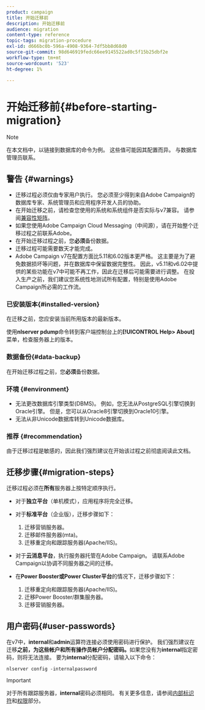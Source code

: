 ```yaml
---
product: campaign
title: 开始迁移前
description: 开始迁移前
audience: migration
content-type: reference
topic-tags: migration-procedure
exl-id: d666bc0b-596a-4908-9364-7df5bb8d68d0
source-git-commit: 98d646919fedc66ee9145522ad0c5f15b25dbf2e
workflow-type: tm+mt
source-wordcount: '523'
ht-degree: 1%

---
```


# 开始迁移前{#before-starting-migration}

>[!NOTE]
>
>在本文档中，以链接到数据库的命令为例。 这些值可能因其配置而异。 与数据库管理员联系。

## 警告 {#warnings}

* 迁移过程必须仅由专家用户执行。 您必须至少得到来自Adobe Campaign的数据库专家、系统管理员和应用程序开发人员的协助。
* 在开始迁移之前，请检查您使用的系统和系统组件是否实际与v7兼容。 请参阅[兼容性矩阵](../../rn/using/compatibility-matrix.md)。
* 如果您使用Adobe Campaign Cloud Messaging（中间源），请在开始整个迁移过程之前联系Adobe。
* 在开始迁移过程之前，您&#x200B;**必须**&#x200B;备份数据。
* 迁移过程可能需要数天才能完成。
* Adobe Campaign v7在配置方面比5.11和6.02版本更严格。 这主要是为了避免数据损坏等问题，并在数据库中保留数据完整性。 因此，v5.11和v6.02中提供的某些功能在v7中可能不再工作，因此在迁移后可能需要进行调整。 在投入生产之前，我们建议您系统性地测试所有配置，特别是使用Adobe Campaign所必需的工作流。

### 已安装版本{#installed-version}

在迁移之前，您应安装当前所用版本的最新版本。

使用&#x200B;**nlserver pdump**&#x200B;命令转到客户端控制台上的&#x200B;**[!UICONTROL Help> About]**&#x200B;菜单，检查服务器上的版本。

### 数据备份{#data-backup}

在开始迁移过程之前，您&#x200B;**必须**&#x200B;备份数据。

### 环境 {#environment}

* 无法更改数据库引擎类型(DBMS)。 例如，您无法从PostgreSQL引擎切换到Oracle引擎。 但是，您可以从Oracle8引擎切换到Oracle10引擎。
* 无法从非Unicode数据库转到Unicode数据库。

### 推荐 {#recommendation}

由于迁移过程是敏感的，因此我们强烈建议在开始该过程之前彻底阅读此文档。

## 迁移步骤{#migration-steps}

迁移过程必须在&#x200B;**所有**&#x200B;服务器上按特定顺序执行。

* 对于&#x200B;**独立平台**（单机模式），应用程序将完全迁移。
* 对于&#x200B;**标准平台**（企业版），迁移步骤如下：

   1. 迁移营销服务器。
   1. 迁移邮件服务器(mta)。
   1. 迁移重定向和跟踪服务器(Apache/IIS)。

* 对于&#x200B;**云消息平台**，执行服务器托管在Adobe Campaign。 请联系Adobe Campaign以协调不同服务器之间的迁移。
* 在&#x200B;**Power Booster或Power Cluster平台**&#x200B;的情况下，迁移步骤如下：

   1. 迁移重定向和跟踪服务器(Apache/IIS)。
   1. 迁移Power Booster/群集服务器。
   1. 迁移营销服务器。

## 用户密码{#user-passwords}

在v7中，**internal**&#x200B;和&#x200B;**admin**&#x200B;运算符连接必须使用密码进行保护。 我们强烈建议在迁移&#x200B;**之前，为这些帐户和所有操作员帐户分配密码。**&#x200B;如果您没有为&#x200B;**internal**&#x200B;指定密码，则将无法连接。 要为&#x200B;**internal**&#x200B;分配密码，请输入以下命令：

```
nlserver config -internalpassword
```

>[!IMPORTANT]
>
>对于所有跟踪服务器，**internal**&#x200B;密码必须相同。 有关更多信息，请参阅[内部标识符](../../installation/using/configuring-campaign-server.md#internal-identifier)和[权限](../../platform/using/access-management.md)部分。
